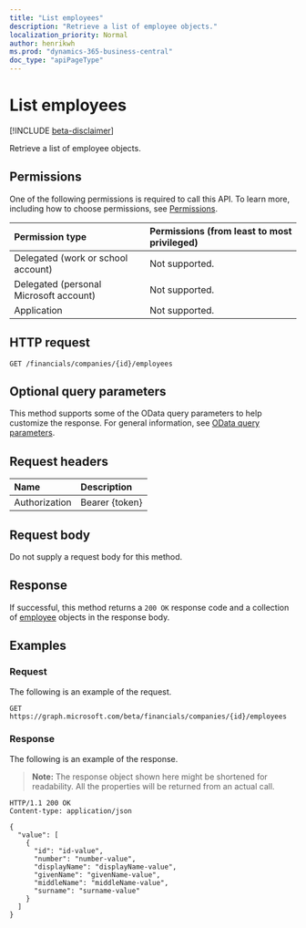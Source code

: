 ```yaml
---
title: "List employees"
description: "Retrieve a list of employee objects."
localization_priority: Normal
author: henrikwh
ms.prod: "dynamics-365-business-central"
doc_type: "apiPageType"
---
```


# List employees

[!INCLUDE [beta-disclaimer](../../includes/beta-disclaimer.md)]

Retrieve a list of employee objects.

## Permissions

One of the following permissions is required to call this API. To learn more, including how to choose permissions, see [Permissions](/graph/permissions-reference).

| Permission type                        | Permissions (from least to most privileged) |
|:---------------------------------------|:--------------------------------------------|
| Delegated (work or school account)     | Not supported. |
| Delegated (personal Microsoft account) | Not supported. |
| Application                            | Not supported. |

## HTTP request

<!-- { "blockType": "ignored" } -->

```http
GET /financials/companies/{id}/employees
```

## Optional query parameters

This method supports some of the OData query parameters to help customize the response. For general information, see [OData query parameters](/graph/query-parameters).

## Request headers

| Name      |Description|
|:----------|:----------|
| Authorization | Bearer {token} |

## Request body

Do not supply a request body for this method.

## Response

If successful, this method returns a `200 OK` response code and a collection of [employee](../resources/dynamics-employee.md) objects in the response body.

## Examples

### Request

The following is an example of the request.
<!-- {
  "blockType": "request",
  "name": "get_employees"
}-->

```http
GET https://graph.microsoft.com/beta/financials/companies/{id}/employees
```

### Response

The following is an example of the response.

> **Note:** The response object shown here might be shortened for readability. All the properties will be returned from an actual call.

<!-- {
  "blockType": "response",
  "truncated": true,
  "@odata.type": "microsoft.graph.employee",
  "isCollection": true
} -->

```http
HTTP/1.1 200 OK
Content-type: application/json

{
  "value": [
    {
      "id": "id-value",
      "number": "number-value",
      "displayName": "displayName-value",
      "givenName": "givenName-value",
      "middleName": "middleName-value",
      "surname": "surname-value"
    }
  ]
}
```

<!-- uuid: 16cd6b66-4b1a-43a1-adaf-3a886856ed98
2019-02-04 14:57:30 UTC -->
<!-- {
  "type": "#page.annotation",
  "description": "List employees",
  "keywords": "",
  "section": "documentation",
  "tocPath": ""
}-->